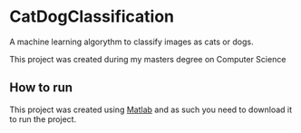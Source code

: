 # CatDogClassification

A machine learning algorythm to classify images as cats or dogs.

This project was created during my masters degree on Computer Science


## How to run

This project was created using [Matlab](https://www.mathworks.com/products/matlab.html) and as such you need to download it to run the project.